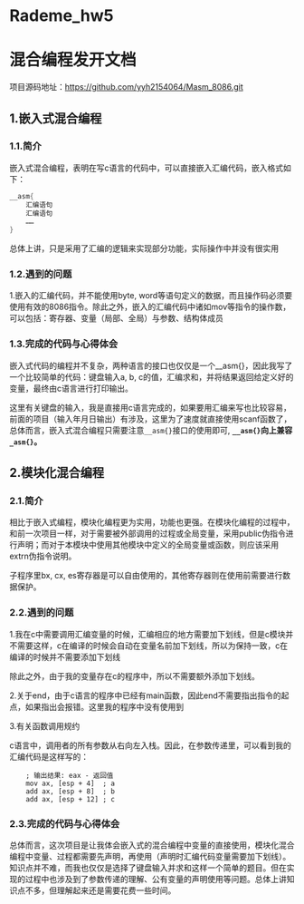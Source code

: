 # Rademe_hw5

# 混合编程发开文档

项目源码地址：https://github.com/yyh2154064/Masm_8086.git

## 1.嵌入式混合编程

### 1.1.简介

嵌入式混合编程，表明在写c语言的代码中，可以直接嵌入汇编代码，嵌入格式如下：

```c
__asm{ 
    汇编语句 
    汇编语句 
    …… 
} 
```

总体上讲，只是采用了汇编的逻辑来实现部分功能，实际操作中并没有很实用

### 1.2.遇到的问题

1.嵌入的汇编代码，并不能使用byte, word等语句定义的数据，而且操作码必须要使用有效的8086指令。除此之外，嵌入的汇编代码中诸如mov等指令的操作数，可以包括：寄存器、变量（局部、全局）与参数、结构体成员

### 1.3.完成的代码与心得体会

嵌入式代码的编程并不复杂，两种语言的接口也仅仅是一个__asm{}，因此我写了一个比较简单的代码：键盘输入a, b, c的值，汇编求和，并将结果返回给定义好的变量，最终由c语言进行打印输出。

这里有关键盘的输入，我是直接用c语言完成的，如果要用汇编来写也比较容易，前面的项目（输入年月日输出）有涉及，这里为了速度就直接使用scanf函数了，总体而言，嵌入式混合编程只需要注意`__asm{}`接口的使用即可, **`__asm{}`向上兼容`_asm{}`。**



## 2.模块化混合编程

### 2.1.简介

相比于嵌入式编程，模块化编程更为实用，功能也更强。在模块化编程的过程中，和前一次项目一样，对于需要被外部调用的过程或全局变量，采用public伪指令进行声明；而对于本模块中使用其他模块中定义的全局变量或函数，则应该采用extrn伪指令说明。

子程序里bx, cx, es寄存器是可以自由使用的，其他寄存器则在使用前需要进行数据保护。 

### 2.2.遇到的问题

1.我在c中需要调用汇编变量的时候，汇编相应的地方需要加下划线，但是c模块并不需要这样，c在编译的时候会自动在变量名前加下划线，所以为保持一致，c在编译的时候并不需要添加下划线

 除此之外，由于我的变量存在c的程序中，所以不需要额外添加下划线。

2.关于end，由于c语言的程序中已经有main函数，因此end不需要指出指令的起点，如果指出会报错。这里我的程序中没有使用到

3.有关函数调用规约

c语言中，调用者的所有参数从右向左入栈。因此，在参数传递里，可以看到我的汇编代码是这样写的：

```
    ; 输出结果: eax - 返回值
    mov ax, [esp + 4]  ; a
    add ax, [esp + 8]  ; b
    add ax, [esp + 12] ; c
```

### 2.3.完成的代码与心得体会

总体而言，这次项目是让我体会嵌入式的混合编程中变量的直接使用，模块化混合编程中变量、过程都需要先声明，再使用（声明时汇编代码变量需要加下划线）。知识点并不难，而我也仅仅是选择了键盘输入并求和这样一个简单的题目。但在实现的过程中也涉及到了参数传递的理解、公有变量的声明使用等问题。总体上讲知识点不多，但理解起来还是需要花费一些时间。